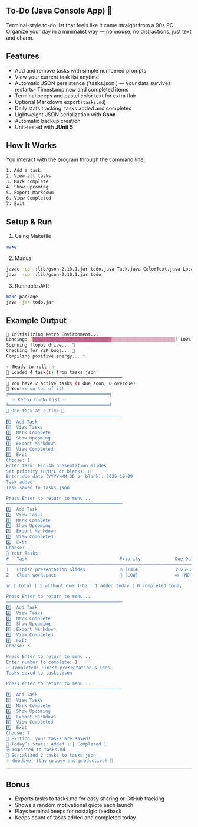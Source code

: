 ## To-Do (Java Console App) 🧮
Terminal-style to-do list that feels like it came straight from a 90s PC.
Organize your day in a minimalist way — no mouse, no distractions, just text and charm.

## Features
- Add and remove tasks with simple numbered prompts  
- View your current task list anytime  
- Automatic JSON persistence ('tasks.json') — your data survives restarts- Timestamp new and completed items  
- Terminal beeps and pastel color text for extra flair  
- Optional Markdown export (`tasks.md`)
- Daily stats tracking: tasks added and completed
- Lightweight JSON serialization with **Gson**
- Automatic backup creation  
- Unit-tested with **JUnit 5**

## How It Works
You interact with the program through the command line:
```bash
1. Add a task
2. View all tasks
3. Mark complete
4. Show upcoming
5. Export Markdown
6. View Completed
7. Exit
```
## Setup & Run 
1. Using Makefile
```bash
make
```
2. Manual
```bash
javac -cp .:lib/gson-2.10.1.jar todo.java Task.java ColorText.java LocalDateAdapter.java
java  -cp .:lib/gson-2.10.1.jar todo
```
3. Runnable JAR
```bash
make package
java -jar todo.jar
```

## Example Output

```bash
🔧 Initializing Retro Environment...
Loading: [██████████████████████████████▒▒▒▒▒▒▒▒▒▒▒▒▒▒▒▒▒▒▒▒▒▒▒▒] 100%
Spinning floppy drive... 💾
Checking for Y2K bugs... 🧮
Compiling positive energy... ✨

✨ Ready to roll! ✨
📂 Loaded 4 task(s) from tasks.json
────────────────────────────────────────────
📅 You have 2 active tasks (1 due soon, 0 overdue)
🌟 You're on top of it!
╔══════════════════════════════════════╗
  ✨ Retro To-Do List ✨
╚══════════════════════════════════════╝
💬 One task at a time 🪩
────────────────────────────────────────────
1️⃣  Add Task
2️⃣  View Tasks
3️⃣  Mark Complete
4️⃣  Show Upcoming
5️⃣  Export Markdown
6️⃣  View Completed
7️⃣  Exit
Choose: 1
Enter task: Finish presentation slides
Set priority (H/M/L or blank): H
Enter due date (YYYY-MM-DD or blank): 2025-10-09
Task added!
Task saved to tasks.json

Press Enter to return to menu...
────────────────────────────────────────────
1️⃣  Add Task
2️⃣  View Tasks
3️⃣  Mark Complete
4️⃣  Show Upcoming
5️⃣  Export Markdown
6️⃣  View Completed
7️⃣  Exit
Choose: 2
📝 Your Tasks:
#   Task                                   Priority             Due Date
────────────────────────────────────────────────────────────────────────────
1   Finish presentation slides             🔥 [HIGH]             2025-10-09 ⏰
2   Clean workspace                        🌿 [LOW]              💤 [NO DUE DATE]

📊 2 total | 1 without due date | 1 added today | 0 completed today

Press Enter to return to menu...
────────────────────────────────────────────
1️⃣  Add Task
2️⃣  View Tasks
3️⃣  Mark Complete
4️⃣  Show Upcoming
5️⃣  Export Markdown
6️⃣  View Completed
7️⃣  Exit
Choose: 3

Press Enter to return to menu...
Enter number to complete: 1
✅ Completed: Finish presentation slides
Tasks saved to tasks.json

Press enter to return to menu...
────────────────────────────────────────────
1️⃣  Add Task
2️⃣  View Tasks
3️⃣  Mark Complete
4️⃣  Show Upcoming
5️⃣  Export Markdown
6️⃣  View Completed
7️⃣  Exit
Choose: 7
💾 Exiting… your tasks are saved!
📅 Today’s Stats: Added 1 | Completed 1
🗒️ Exported to tasks.md
📂 Serialized 2 tasks to tasks.json
✨ Goodbye! Stay groovy and productive! 🎸
```
---

## Bonus 
- Exports tasks to tasks.md for easy sharing or GitHub tracking
- Shows a random motivational quote each launch
- Plays terminal beeps for nostalgic feedback
- Keeps count of tasks added and completed today
